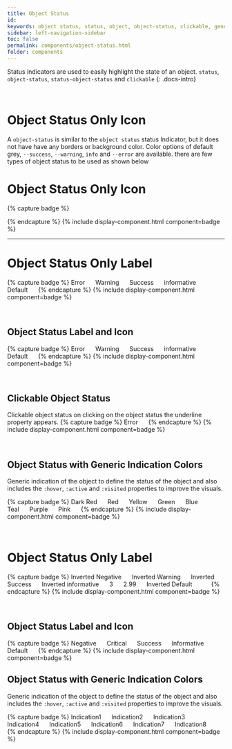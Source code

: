 ```yaml
---
title: Object Status
id:
keywords: object status, status, object, object-status, clickable, generic indication
sidebar: left-navigation-sidebar
toc: false
permalink: components/object-status.html
folder: components
---
```

Status indicators are used to easily highlight the state of an object. `status`, `object-status`, `status-object-status` and `clickable`
{: .docs-intro}

<br>

# Object Status Only Icon
A `object-status` is similar to the `object status` status Indicator, but it does not have have any borders or background color. Color options of default grey, `--success`, `--warning`, `info` and `--error` are available.
there are few types of object status to be used as shown below

# Object Status Only Icon
{% capture badge %}
<span class="fd-object-status--icon fd-object-status--error sap-icon--status-negative"></span>
<span class="fd-object-status--icon fd-object-status--warning sap-icon--status-critical"></span>
<span class="fd-object-status--icon fd-object-status--success sap-icon--status-positive"></span>
<span class="fd-object-status--icon fd-object-status--info sap-icon--hint"></span>
<span class="fd-object-status--icon sap-icon--to-be-reviewed"></span>

{% endcapture %}
{% include display-component.html component=badge %}

<hr>

# Object Status Only Label

{% capture badge %}
<span class="fd-object-status fd-object-status--error">Error</span>
<span class="fd-object-status fd-object-status--warning">Warning</span>
<span class="fd-object-status fd-object-status--success">Success</span>
<span class="fd-object-status fd-object-status--info">informative</span>
<span class="fd-object-status">Default</span>
{% endcapture %}
{% include display-component.html component=badge %}

<br>

## Object Status Label and Icon

{% capture badge %}
<span class="fd-object-status fd-object-status--error sap-icon--status-negative">Error</span>
<span class="fd-object-status fd-object-status--warning sap-icon--status-critical">Warning</span>
<span class="fd-object-status fd-object-status--success sap-icon--status-positive">Success</span>
<span class="fd-object-status fd-object-status--info sap-icon--hint">informative</span>
<span class="fd-object-status sap-icon--to-be-reviewed">Default</span>
{% endcapture %}
{% include display-component.html component=badge %}


<br>

## Clickable Object Status
Clickable object status on clicking on the object status the underline property appears.
{% capture badge %}
<span class="fd-object-status fd-object-status--error fd-object-status--click-able">Error</span>
{% endcapture %}
{% include display-component.html component=badge %}

<br>

## Object Status with Generic Indication Colors

Generic indication of the object to define the status of the object and also includes the `:hover`, `:active` and `:visited` properties to improve the visuals.

{% capture badge %}
<span class="fd-object-status fd-object-status--indication-color-1">Dark Red</span>
<span class="fd-object-status fd-object-status--indication-color-2">Red</span>
<span class="fd-object-status fd-object-status--indication-color-3">Yellow</span>
<span class="fd-object-status fd-object-status--indication-color-4">Green</span>
<span class="fd-object-status fd-object-status--indication-color-5">Blue</span>
<span class="fd-object-status fd-object-status--indication-color-6">Teal</span>
<span class="fd-object-status fd-object-status--indication-color-7">Purple</span>
<span class="fd-object-status fd-object-status--indication-color-8">Pink</span>
{% endcapture %}
{% include display-component.html component=badge %}

<br>

# Object Status Only Label

{% capture badge %}
<span class="fd-inverted-status fd-inverted-status--error">Inverted Negative</span>
<span class="fd-inverted-status fd-inverted-status--warning">Inverted Warning</span>
<span class="fd-inverted-status fd-inverted-status--success">Inverted Success</span>
<span class="fd-inverted-status fd-inverted-status--info">Inverted informative</span>
<span class="fd-inverted-status fd-inverted-status--success">3</span>
<span class="fd-inverted-status fd-inverted-status--info">2.99</span>
<span class="fd-inverted-status">Inverted Default</span>
<span class="fd-inverted-status fd-inverted-status--icon fd-inverted-status--error sap-icon--status-negative"></span>
{% endcapture %}
{% include display-component.html component=badge %}

<br>

## Object Status Label and Icon

{% capture badge %}
<span class="fd-inverted-status fd-inverted-status--icon fd-inverted-status--error sap-icon--status-negative">Negative</span>
<span class="fd-inverted-status fd-inverted-status--icon fd-inverted-status--warning sap-icon--status-critical">Critical</span>
<span class="fd-inverted-status fd-inverted-status--icon fd-inverted-status--success sap-icon--status-positive">Success</span>
<span class="fd-inverted-status fd-inverted-status--icon fd-inverted-status--info sap-icon--hint">Informative</span>
<span class="fd-inverted-status fd-inverted-status--icon sap-icon--to-be-reviewed">Default</span>
{% endcapture %}
{% include display-component.html component=badge %}

## Object Status with Generic Indication Colors

Generic indication of the object to define the status of the object and also includes the `:hover`, `:active` and `:visited` properties to improve the visuals.

{% capture badge %}
<span class="fd-inverted-status fd-inverted-status--indication-color-1">Indication1</span>
<span class="fd-inverted-status fd-inverted-status--indication-color-2">Indication2</span>
<span class="fd-inverted-status fd-inverted-status--indication-color-3">Indication3</span>
<span class="fd-inverted-status fd-inverted-status--indication-color-4">Indication4</span>
<span class="fd-inverted-status fd-inverted-status--indication-color-5">Indication5</span>
<span class="fd-inverted-status fd-inverted-status--indication-color-6">Indication6</span>
<span class="fd-inverted-status fd-inverted-status--indication-color-7">Indication7</span>
<span class="fd-inverted-status fd-object-status--indication-color-8">Indication8</span>
{% endcapture %}
{% include display-component.html component=badge %}

<br>


<style>
.fd-object-status, .fd-inverted-status {
    margin-right: 20px;
}
</style>

